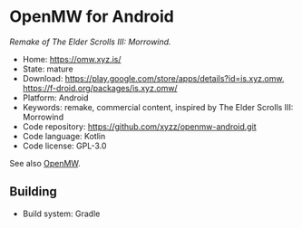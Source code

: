 # OpenMW for Android

_Remake of The Elder Scrolls III: Morrowind._

- Home: https://omw.xyz.is/
- State: mature
- Download: https://play.google.com/store/apps/details?id=is.xyz.omw, https://f-droid.org/packages/is.xyz.omw/
- Platform: Android
- Keywords: remake, commercial content, inspired by The Elder Scrolls III: Morrowind
- Code repository: https://github.com/xyzz/openmw-android.git
- Code language: Kotlin
- Code license: GPL-3.0

See also [OpenMW](openmw.md).

## Building

- Build system: Gradle
